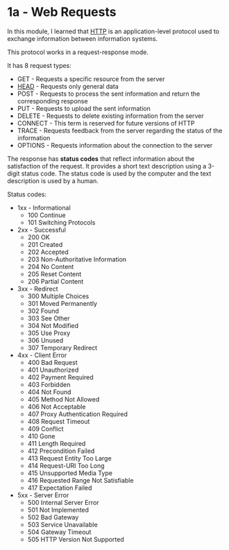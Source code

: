# 1a - Web Requests

In this module, I learned that [HTTP](https://datatracker.ietf.org/doc/html/rfc2616#autoid-1) is an application-level protocol used to exchange information between information systems.

This protocol works in a request-response mode.

It has 8 request types:

* GET - Requests a specific resource from the server
* [HEAD](1a1-http-requests.md) - Requests only general data
* POST - Requests to process the sent information and return the corresponding response
* PUT - Requests to upload the sent information
* DELETE - Requests to delete existing information from the server
* CONNECT - This term is reserved for future versions of HTTP
* TRACE - Requests feedback from the server regarding the status of the information
* OPTIONS - Requests information about the connection to the server

The response has **status codes** that reflect information about the satisfaction of the request. It provides a short text description using a 3-digit status code. The status code is used by the computer and the text description is used by a human.

Status codes:

* 1xx - Informational
  * 100 Continue
  * 101 Switching Protocols
* 2xx - Successful
  * 200 OK
  * 201 Created
  * 202 Accepted
  * 203 Non-Authoritative Information
  * 204 No Content
  * 205 Reset Content
  * 206 Partial Content
* 3xx - Redirect
  * 300 Multiple Choices
  * 301 Moved Permanently
  * 302 Found
  * 303 See Other
  * 304 Not Modified
  * 305 Use Proxy
  * 306 Unused
  * 307 Temporary Redirect
* 4xx - Client Error
  * 400 Bad Request
  * 401 Unauthorized
  * 402 Payment Required
  * 403 Forbidden
  * 404 Not Found
  * 405 Method Not Allowed
  * 406 Not Acceptable
  * 407 Proxy Authentication Required
  * 408 Request Timeout
  * 409 Conflict
  * 410 Gone
  * 411 Length Required
  * 412 Precondition Failed
  * 413 Request Entity Too Large
  * 414 Request-URI Too Long
  * 415 Unsupported Media Type
  * 416 Requested Range Not Satisfiable
  * 417 Expectation Failed
* 5xx - Server Error
  * 500 Internal Server Error
  * 501 Not Implemented
  * 502 Bad Gateway
  * 503 Service Unavailable
  * 504 Gateway Timeout
  * 505 HTTP Version Not Supported
